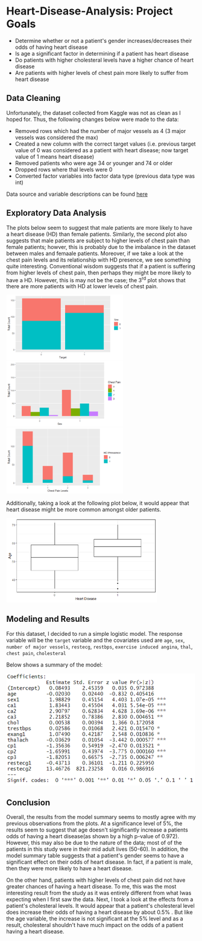 # Heart-Disease-Analysis: Project Goals 
* Determine whether or not a patient's gender increases/decreases their odds of having heart disease
* Is age a significant factor in determining if a patient has heart disease
* Do patients with higher cholesteral levels have a higher chance of heart disease
* Are patients with higher levels of chest pain more likely to suffer from heart disease

## Data Cleaning
Unfortunately, the dataset collected from Kaggle was not as clean as I hoped for. Thus, the following changes below were made to the data: 

  * Removed rows which had the number of major vessels as 4 (3 major vessels was considered the max)
  * Created a new column with the correct target values (i.e. previous target value of 0 was considered as a patient with heart disease; now target value of 1 means  heart disease)
  * Removed patients who were age 34 or younger and 74 or older 
  * Dropped rows where thal levels were 0 
  * Converted factor variables into factor data type (previous data type was int)
  
Data source and variable descriptions can be found [here](https://www.kaggle.com/ronitf/heart-disease-uci)

## Exploratory Data Analysis

The plots below seem to suggest that male patients are more likely to have a heart disease (HD) than female patients. Similarly, the second plot also suggests that male patients are subject to higher levels of chest pain than female patients; howver, this is probably due to the imbalance in the dataset between males and femaale patients. Moreover, if we take a look at the chest pain levels and its relationship with HD presence, we see something quite interesting. Conventional wisdom suggests that if a patient is suffering from higher levels of chest pain, then perhaps they might be more likely to have a HD. However, this is may not be the case; the 3<sup>rd</sup> plot shows that there are more patients with HD at lower levels of chest pain.

<p float="left">
<img src="imgs/gender plot.png"  width = 310/>

<img src="imgs/chest pain levels.png"  width = 310/>

<img src="imgs/chest pain hd.png"  width = 310/>
</p>

 Additionally, taking a look at the following plot below, it would appear that heart disease might be more common amongst older patients.

<img src="imgs/age boxplot.png"  width = 400/>


## Modeling and Results 

For this dataset, I decided to run a simple logistic model. The response variable will be the `target` variable and the covariates used are `age`, `sex`, `number of major vessels`, `restecg`, `restbps`, `exercise induced angina`, `thal`, `chest pain`, `cholesteral`

Below shows a summary of the model:

<img src="imgs/summary.PNG"  width = 500/>

## Conclusion

Overall, the results from the model summary seems to mostly agree with my previous observations from the plots. At a significance level of 5%, the results seem to suggest that age doesn't significantly increase a patients odds of having a heart disease(as shown by a high p-value of 0.972). However, this may also be due to the nature of the data; most of of the patients in this study were in their mid adult lives (50-60). In addition, the model summary table suggests that a patient's gender seems to have a significant effect on their odds of heart disease. In fact, if a patient is male, then they were more likely to have a heart disease. 

On the other hand, patients with higher levels of chest pain did not have greater chances of having a heart disease. To me, this was the most interesting result from the study as it was entirely different from what Iwas expecting when I first saw the data. Next, I took a look at the effects from a patient's cholesteral levels. It would appear that a patient's cholesteral level does increase their odds of having a heart disease by about 0.5% . But like the age variable, the increase is not significant at the 5% level and as a result, cholesteral shouldn't have much impact on the odds of a patient having a heart disease.

